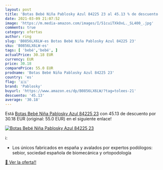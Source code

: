 ```yaml
---
layout: post
title: 'Botas Bebé Niña Pablosky Azul 84225 23 al 45.13 % de descuento'
date: 2021-03-09 21:07:52
image: 'https://m.media-amazon.com/images/I/51cuiTXkOxL._SL400_.jpg'
comments: true
category: ofertas
author: ring
slug: 'B0856LX6LW-es Botas Bebé Niña Pablosky Azul 84225 23'
sku: 'B0856LX6LW-es'
tags: [ 'bebé','bebé', ]
actualPrice: 30.18 EUR
currency: EUR
price: 30.18
comparePrice: 55.0 EUR
prodname: 'Botas Bebé Niña Pablosky Azul 84225 23'
country: 'es'
flag: '🇪🇸'
brand: 'Pablosky'
buyurl: 'https://www.amazon.es/dp/B0856LX6LW/?tag=tolees-21'
descuento: '45.13'
average: '30.18'
---
```


Está [Botas Bebé Niña Pablosky Azul 84225 23](https://www.amazon.es/dp/B0856LX6LW/?tag=tolees-21) con 45.13 de descuento por 30.18 EUR (original: 55.0 EUR) en el siguiente enlace!

[![Botas Bebé Niña Pablosky Azul 84225 23](https://m.media-amazon.com/images/I/51cuiTXkOxL._SL400_.jpg)](https://www.amazon.es/dp/B0856LX6LW/?tag=tolees-21)

ℹ️:

- Los únicos fabricados en españa y avalados por expertos podólogos: sebior, sociedad española de biomecánica y ortopodología

[🛒 Ver la oferta!!](https://www.amazon.es/dp/B0856LX6LW/?tag=tolees-21)
